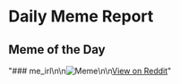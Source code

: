 # Daily Meme Report

## Meme of the Day
"### me_irl\n\n![Meme](https://i.redd.it/2ecqcmir953f1.png)\n\n[View on Reddit](https://redd.it/1kvx604)"

